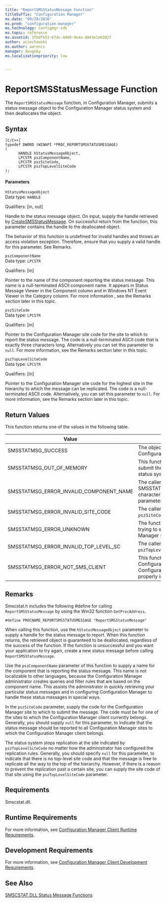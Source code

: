 ```yaml
---
title: "ReportSMSStatusMessage Function"
titleSuffix: "Configuration Manager"
ms.date: "09/20/2016"
ms.prod: "configuration-manager"
ms.technology: configmgr-sdk
ms.topic: reference
ms.assetid: 3fbdfb51-67dc-4409-9e4a-d943e1e0382f
author: aczechowski
ms.author: aaroncz
manager: dougebyms.localizationpriority: low


---
```

# ReportSMSStatusMessage Function
The `ReportSMSStatusMessage` function, in Configuration Manager, submits a status message object to the Configuration Manager status system and then deallocates the object.  

## Syntax  

```  
[C/C++]  
typedef DWORD (WINAPI *PROC_REPORTSMSSTATUSMESSAGE)  
(  
      HANDLE hStatusMessageObject,  
      LPCSTR pszComponentName,  
      LPCSTR pszSiteCode,  
      LPCSTR pszTopLevelSiteCode  
);  
```  

#### Parameters  
 `hStatusMessageObject`  
 Data type: `HANDLE`  

 Qualifiers: [in, out]  

 Handle to the status message object. On input, supply the handle retrieved by [CreateSMSStatusMessage](../../../../../develop/reference/core/servers/manage/createsmsstatusmessage-function.md). On successful return from the function, this parameter contains the handle to the deallocated object.  

 The behavior of this function is undefined for invalid handles and throws an access violation exception. Therefore, ensure that you supply a valid handle for this parameter. See Remarks.  

 `pszComponentName`  
 Data type: `LPCSTR`  

 Qualifiers: [in]  

 Pointer to the name of the component reporting the status message. This name is a null-terminated ASCII component name. It appears in Status Message Viewer in the Component column and in Windows NT Event Viewer in the Category column. For more information , see the Remarks section later in this topic.  

 `pszSiteCode`  
 Data type: `LPCSTR`  

 Qualifiers: [in]  

 Pointer to the Configuration Manager site code for the site to which to report the status message. The code is a null-terminated ASCII code that is exactly three characters long. Alternatively you can set this parameter to `null`. For more information, see the Remarks section later in this topic.  

 `pszTopLevelSiteCode`  
 Data type: `LPCSTR`  

 Qualifiers: [in]  

 Pointer to the Configuration Manager site code for the highest site in the hierarchy to which the message can be replicated. The code is a null-terminated ASCII code. Alternatively, you can set this parameter to `null`. For more information, see  the Remarks section later in this topic.  

## Return Values  
 This function returns one of the values in the following table.  

|Value|Description|  
|-----------|-----------------|  
|SMSSTATMSG_SUCCESS|The object was successfully submitted to the Configuration Manager status system.|  
|SMSSTATMSG_OUT_OF_MEMORY|This function failed to allocate enough memory to submit the object to the Configuration Manager status system.|  
|SMSSTATMSG_ERROR_INVALID_COMPONENT_NAME|The caller supplied `null` or a string that exceeded SMSSTATMSG_MAX_COMPONENT_NAME_LENGTH characters in length for the `pszComponentName` parameter.|  
|SMSSTATMSG_ERROR_INVALID_SITE_CODE|The caller supplied a non-NULL invalid string for `pszSiteCode`.|  
|SMSSTATMSG_ERROR_UNKNOWN|The function encountered an unknown error while trying to submit the object to the Configuration Manager status system.|  
|SMSSTATMSG_ERROR_INVALID_TOP_LEVEL_SC|The caller supplied a non-NULL invalid string for `pszTopLevelSiteCode`.|  
|SMSSTATMSG_ERROR_NOT_SMS_CLIENT|This function failed to submit the object to the Configuration Manager status system because the Configuration Manager client software is not properly installed on this computer.|  

## Remarks  
 Smscstat.h includes the following #define for calling `ReportSMSStatusMessage` by using the Win32 function `GetProcAddress`.  

```  
#define PROCNAME_REPORTSMSSTATUSMESSAGE "ReportSMSStatusMessage"  
```  

 When calling this function, use the `hStatusMessageObject` parameter to supply a handle for the status message to report. When this function returns, the retrieved object is guaranteed to be deallocated, regardless of the success of the function. If the function is unsuccessful and you want your application to try again, create a new status message before calling `ReportSMSStatusMessage`.  

 Use the `pszComponentName` parameter of this function to supply a name for the component that is reporting the status message. This name is not localizable to other languages, because the Configuration Manager administrator creates queries and filter rules that are based on the component name. This assists the administrator in quickly retrieving your particular status messages and in configuring Configuration Manager to handle these status messages in special ways.  

 In the `pszSiteCode` parameter, supply the code for the Configuration Manager site to which to submit the message. The code must be for one of the sites to which the Configuration Manager client currently belongs. Generally, you should supply `null` for this parameter, to indicate that the status message should be reported to all Configuration Manager sites to which the Configuration Manager client belongs.  

 The status system stops replication at the site indicated by `pszTopLevelSiteCode` no matter how the administrator has configured the replication rules. Generally, you should specify `null` for this parameter, to indicate that there is no top-level site code and that the message is free to replicate all the way to the top of the hierarchy. However, if there is a reason to prevent the replication past a certain site, you can supply the site code of that site using the `pszTopLevelSiteCode` parameter.  

## Requirements  
 Smscstat.dll.  

## Runtime Requirements  
 For more information, see [Configuration Manager Client Runtime Requirements](../../../../../develop/core/reqs/client-runtime-requirements.md).  

## Development Requirements  
 For more information, see [Configuration Manager Client Development Requirements](../../../../../develop/core/reqs/client-development-requirements.md).  

## See Also  
 [SMSCSTAT.DLL Status Message Functions](../../../../../develop/reference/core/servers/manage/smscstat.dll-status-message-functions.md)
